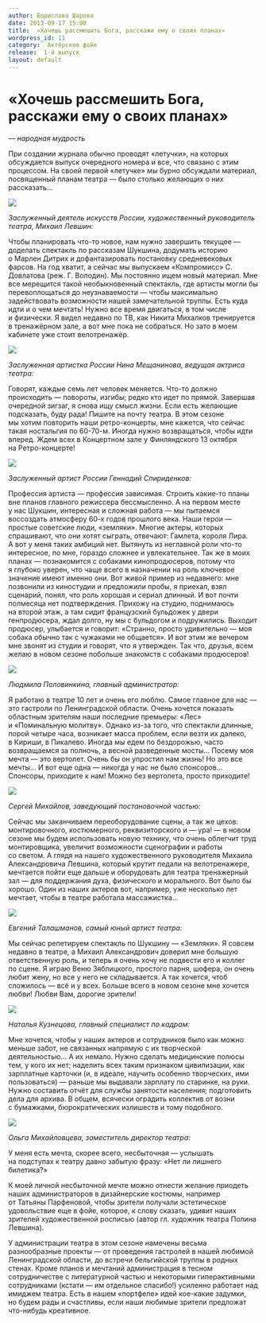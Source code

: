 ```yaml
---
author: Борислава Шарова
date: 2013-09-17 15:00
title:  «Хочешь рассмешить Бога, расскажи ему о своих планах»
wordpress_id: 11
category:  Актёрское фойе
release:  1-й выпуск
layout: default
---
```


# «Хочешь рассмешить Бога, расскажи ему о своих планах»

_— народная мудрость_


При создании журнала обычно проводят «летучки», на которых обсуждается выпуск очередного номера и все, что связано с этим процессом. На своей первой «летучке» мы бурно обсуждали материал, посвященный планам театра — было столько желающих о них рассказать…

![][3]

_Заслуженный деятель искусств России, художественный руководитель театра, Михаил Левшин:_

Чтобы планировать что-то новое, нам нужно завершить текущее — доделать спектакль по рассказам Шукшина, додумать историю о Марлен Дитрих и дофантазировать постановку средневековых фарсов. На год хватит, а сейчас мы выпускаем «Компромисс» С. Довлатова (реж. Г. Володин). Мы постоянно ищем новый материал. Мне все мерещится такой необыкновенный спектакль, где артисты могли бы перевоплощаться до неузнаваемости — чтобы максимально задействовать возможности нашей замечательной труппы. Есть куда идти и о чем мечтать! Нужно все время двигаться, в том числе и физически. Я видел недавно по ТВ, как Никита Михалков тренируется в тренажёрном зале, а вот мне пока не собраться. Но зато в моем кабинете уже стоит велотренажёр.


![][4]

_Заслуженная артистка России Нина Мещанинова, ведущая актриса театра:_

Говорят, каждые семь лет человек меняется. Что-то должно происходить — повороты, изгибы; редко кто идет по прямой. Завершая очередной зигзаг, я снова ищу смысл жизни. Если есть желающие подсказать, буду рада! Пишите на почту театра. В этом сезоне мы хотим повторить наши ретро-концерты, мне кажется, что сейчас такая ностальгия по 60-70-м. Иногда нужно возвращаться, чтобы идти вперед. Ждем всех в Концертном зале у Финляндского 13 октября на Ретро-концерте!

![][8]

_Заслуженный артист России Геннадий Спириденков:_

Профессия артиста — профессия зависимая. Строить какие-то планы вне планов главного режиссера бессмысленно. А на первом месте у нас Шукшин, интересная и сложная работа — мы пытаемся воссоздать атмосферу 60-х годов прошлого века. Наши герои — простые советские люди, «земляки». Многие актеры, которых спрашивают, что они хотят сыграть, отвечают: Гамлета, короля Лира. А вот у меня таких амбиций нет. Вытянуть из неглавной роли что-то интересное, по мне, гораздо сложнее и увлекательнее. Так же в моих планах — познакомится с собаками кинопродюсеров, потому что я глубоко уверен, что чаще всего в назначении на роль ключевое значение имеют именно они. Вот живой пример из недавнего: мне позвонили из киностудии и предложили пробы, я приехал, взял сценарий, понял, что роль хорошая и сериал длинный. И вот почти полмесяца нет подтверждения. Прихожу на студию, поднимаюсь на второй этаж, а там сидит французский бульдожек у двери генпродюсера, ждал долго, ну мы с бульдогом и подружились. Выходит продюсер, улыбается и говорит: «Странно, просто удивительно — моя собака обычно так с чужаками не общается». И вот этим же вечером мне звонят из студии и говорят, что я утвержден. Так что, друзья, всем желаю в новом сезоне побольше знакомств с собаками продюсеров!

![][7]

_Людмила Половинкина, главный администратор:_

Я работаю в театре 10 лет и очень его люблю. Самое главное для нас — это гастроли по Ленинградской области. Очень хочется показать областным зрителям наши последние премьеры: «Лес» и «Поминальную молитву». Однако из-за того, что спектакли длинные, порой четыре часа, возникает масса проблем, если везти их далеко, в Кириши, в Пикалево. Иногда мы едем по бездорожью, часто возвращаемся за полночь, а весной разведенные мосты… Посему моя мечта — это вертолет. Очень бы он упростил нам жизнь! Но это все мечты… И вот еще одна — никогда у нас не было спонсоров… Спонсоры, приходите к нам! Можно без вертолета, просто приходите!

![][5]

_Сергей Михайлов, заведующий постановочной частью:_

Сейчас мы заканчиваем переоборудование сцены, а так же цехов: монтировочного, костюмерного, реквизиторского и — ура! — в новом сезоне мы будем использовать новую технику, что очень облегчит труд монтировщика, увеличит возможности сценографии и работы со светом. А глядя на нашего художественного руководителя Михаила Александровича Левшина, который крутит педали на велотренажере, мечтается пойти еще дальше и оборудовать для театра тренажерный зал — для поддержания духа, физического и морального. Вот было бы хорошо. Один из наших актеров вот, например, уже несколько лет мечтает, чтобы в театре работала массажистка…

![][1]

_Евгений Талашманов, самый юный артист театра:_

Мы сейчас репетируем спектакль по Шукшину — «Земляки». Я совсем недавно в театре, а Михаил Александрович доверил мне большую ответственную роль, и теперь я очень хочу не подвести его и коллег по сцене. Я играю Веню Зяблицкого, простого парня, шофера, он очень любит жену, но все у него не складывается. А так хочется, чтоб сложилось — всё и у всех. Больше всего в новом сезоне мне хочется любви! Любви Вам, дорогие зрители!

![][2]

_Наталья Кузнецова, главный специалист по кадрам:_

Мне хочется, чтобы у наших актеров и сотрудников было как можно меньше забот, не связанных напрямую с их творческой деятельностью… А их немало. Нужно сделать медицинские полюсы тем, у кого их нет; наделить всех таким признаком цивилизации, как зарплатные карточки (и, в идеале, научить особенно творческих, ими пользоваться) — раньше мы выдавали зарплату по старинке, на руки. Нужно составить отчёт для службы занятости населения; подготовить дела для архива. В общем, всячески оградить коллектив от возни с бумажками, бюрократических излишеств и тому подобного.

![][6]

_Ольга Михайловцева, заместитель директор театра:_

У меня есть мечта, скорее всего, несбыточная — услышать на подступах к театру давно забытую фразу: «Нет ли лишнего билетика?»

К моей личной несбыточной мечте можно отнести желание приодеть наших администраторов в дизайнерские костюмы, например от Татьяны Парфеновой, чтобы зрители получали эстетическое удовольствие еще в фойе, которое, к слову сказать, удивит наших зрителей художественной росписью (автор гл. художник театра Полина Левшина).

У администрации театра в этом сезоне намечены весьма разнообразные проекты — от проведения гастролей в нашей любимой Ленинградской области, до встречи бельгийской труппы в родных стенах. Кроме планов и мечтаний администрация в тесном сотрудничестве с литературной частью и некоторыми гиперактивными сотрудниками (кстати — им отдельное спасибо!) усиленно работает над имиджем театра. Есть в нашем «портфеле» идей кое-какие задумки, но будем рады и счастливы, если наши любимые зрители предложат что-нибудь креативное.


[1]: ./talashmanov.png
[2]: ./kuznetsova.png
[3]: ./levshin.png
[4]: ./meschaninova.png
[5]: ./mihailov.png
[6]: ./mihailovtseva.png
[7]: ./polovinkina.png
[8]: ./spiridenkov.png